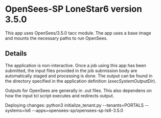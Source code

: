 # OpenSees-SP LoneStar6 version 3.5.0

This app uses OpenSees/3.5.0 tacc module. The app uses a base image and mounts the necessary paths to run OpenSees.

## Details

The application is non-interactive. Once a job using this app has been submitted, the input files
provided in the job submission body are automatically staged and processing is done.
The output can be found in the directory specified in the application definition (*execSystemOutputDir*).

Outputs for OpenSees are generally in .out files. This also dependens on how the input tcl script executes and
redirects output.

Deploying changes: python3 initialize_tenant.py --tenants=PORTALS --systems=ls6 --apps=opensees-sp/opensees-sp-ls6-3.5.0